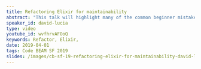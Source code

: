 ```yaml
---
title: Refactoring Elixir for maintainability
abstract: "This talk will highlight many of the common beginner mistakes and often alternative patterns to writing code that tend to be more maintainable over time."
speaker_id: david-lucia
type: video
youtube_id: wvfhrvAFOoQ
keywords: Refactor, Elixir,
date: 2019-04-01
tags: Code BEAM SF 2019
slides: /images/cb-sf-19-refactoring-elixir-for-maintainability-david-lucia.pdf
---
```


